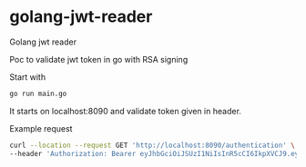 # golang-jwt-reader
Golang jwt reader

Poc to validate jwt token in go with RSA signing

Start with 

```bash
go run main.go
```

It starts on localhost:8090 and validate token given in header. 

Example request 

```bash
curl --location --request GET 'http://localhost:8090/authentication' \
--header 'Authorization: Bearer eyJhbGciOiJSUzI1NiIsInR5cCI6IkpXVCJ9.eyJzdWIiOiIxMjM0NTY3ODkwIiwibmFtZSI6IkpvaG4gRG9lIiwiYWRtaW4iOnRydWUsImlhdCI6MTUxNjIzOTAyMn0.jFC5vYe50WBFsCyx5syiVHWbS1cqmt1PPW8NQuYJTR9VVxKxeT8hZ7lDWDgjyvKTL3h3ZL9w8xLi6onfea64uZOz5Z53GlP6aS2Atevu-AMbtL5Jw17V_kcPjBqBqCg6G2qQfEm3astUbKMXfrbakNMUuHj0P5z8WjXBP7pp8VQin9ixH5zP7wZLxO_4E1bgXWY8ggeGIn5coaiQh8KJ0SwAN8cnh4PfOw8O5McIEYou6UH5w1UjJzKzA_TuZJReJ8RvcrKp4b6MQqAP8ob2INXn5rZ_qZmgI7OAlUuaDIvvLQtOWEzEfAU12dun81qyNlA8RdAkWQnG4vr0iFv3LA'
```


